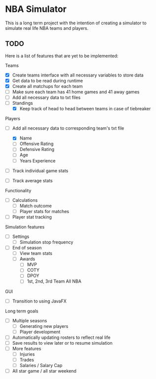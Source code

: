 # NBA Simulator

<p>This is a long term project with the intention of creating a simulator to simulate real life NBA teams and players.</p>

## TODO
<p>Here is a list of features that are yet to be implemented:</p> 
<p>Teams</p>

- [x] Create teams interface with all necessary variables to store data
- [x] Get data to be read during runtime
- [x] Create all matchups for each team
- [ ] Make sure each team has 41 home games and 41 away games
- [ ] Add all necessary data to txt files
- [ ] Standings
  - [x] Keep track of head to head between teams in case of tiebreaker

<p>Players</p>

- [ ] Add all necessary data to corresponding team's txt file
    - [x] Name
    - [ ] Offensive Rating
    - [ ] Defensive Rating
    - [ ] Age
    - [ ] Years Experience
- [ ] Track individual game stats
- [ ] Track average stats


<p>Functionality</p>

- [ ] Calculations
    - [ ] Match outcome
    - [ ] Player stats for matches
- [ ] Player stat tracking

<p>Simulation features</p>

- [ ] Settings
    - [ ] Simulation stop frequency
- [ ] End of season
  - [ ] View team stats
  - [ ] Awards
      - [ ] MVP
      - [ ] COTY
      - [ ] DPOY
      - [ ] 1st, 2nd, 3rd Team All NBA

<p>GUI</p>

- [ ] Transition to using JavaFX

<p>Long term goals</p>

- [ ] Multiple seasons
    - [ ] Generating new players
    - [ ] Player development
- [ ] Automatically updating rosters to reflect real life
- [ ] Save results to view later or to resume simulation
- [ ] More features
  - [ ] Injuries
  - [ ] Trades
  - [ ] Salaries / Salary Cap
- [ ] All star game / all star weekend